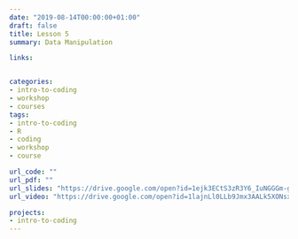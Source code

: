 ```yaml
---
date: "2019-08-14T00:00:00+01:00"
draft: false
title: Lesson 5
summary: Data Manipulation

links:


categories:
- intro-to-coding
- workshop
- courses
tags:
- intro-to-coding
- R
- coding
- workshop
- course

url_code: ""
url_pdf: ""
url_slides: "https://drive.google.com/open?id=1ejk3ECtS3zR3Y6_IuNGGGm-gZYqz9F1c"
url_video: "https://drive.google.com/open?id=1lajnLl0LLb9Jmx3AALk5XONsxGO00CaU"

projects:
- intro-to-coding
---
```

